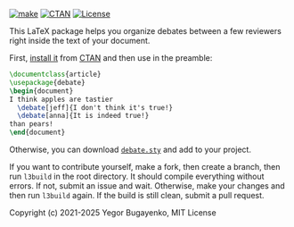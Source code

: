 [![make](https://github.com/yegor256/debate/actions/workflows/l3build.yml/badge.svg)](https://github.com/yegor256/debate/actions/workflows/l3build.yml)
[![CTAN](https://img.shields.io/ctan/v/debate)](https://ctan.org/pkg/debate)
[![License](https://img.shields.io/badge/license-MIT-green.svg)](https://github.com/yegor256/debate/blob/master/LICENSE.txt)

This LaTeX package helps you organize debates between a few reviewers
right inside the text of your document.

First, [install it](https://en.wikibooks.org/wiki/LaTeX/Installing_Extra_Packages)
from [CTAN](https://ctan.org/pkg/debate) 
and then use in the preamble:

```tex
\documentclass{article}
\usepackage{debate}
\begin{document}
I think apples are tastier
  \debate[jeff]{I don't think it's true!}
  \debate[anna]{It is indeed true!}
than pears!
\end{document}
```

Otherwise, you can download [`debate.sty`](https://raw.githubusercontent.com/yegor256/debate/gh-pages/debate/debate.sty) and add to your project.

If you want to contribute yourself, make a fork, then create a branch, 
then run `l3build` in the root directory.
It should compile everything without errors. If not, submit an issue and wait.
Otherwise, make your changes and then run `l3build` again. If the build is
still clean, submit a pull request.

Copyright (c) 2021-2025 Yegor Bugayenko, MIT License